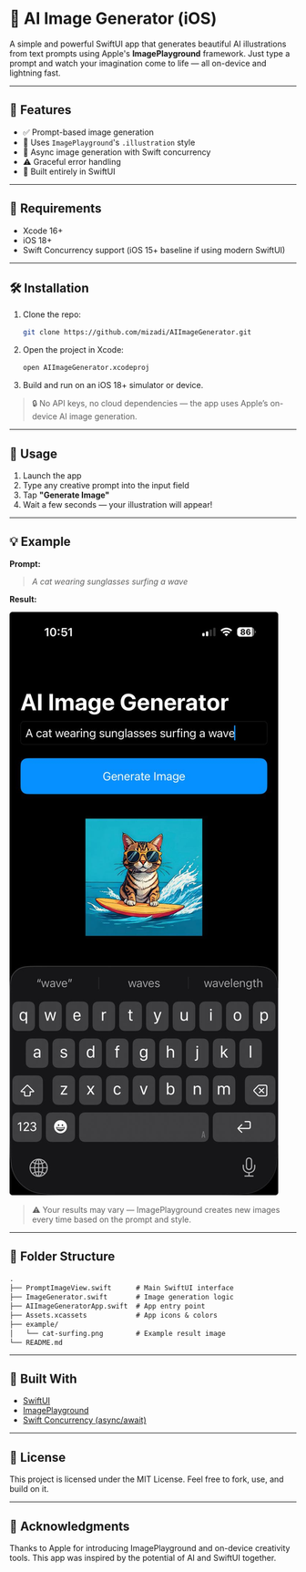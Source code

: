 # 🧠 AI Image Generator (iOS)

A simple and powerful SwiftUI app that generates beautiful AI illustrations from text prompts using Apple's **ImagePlayground** framework. Just type a prompt and watch your imagination come to life — all on-device and lightning fast.

---

## 📸 Features

- ✅ Prompt-based image generation
- 🎨 Uses `ImagePlayground`'s `.illustration` style
- 🧠 Async image generation with Swift concurrency
- ⚠️ Graceful error handling
- 🚀 Built entirely in SwiftUI

---

## 📱 Requirements

- Xcode 16+
- iOS 18+
- Swift Concurrency support (iOS 15+ baseline if using modern SwiftUI)

---

## 🛠️ Installation

1. Clone the repo:
   ```bash
   git clone https://github.com/mizadi/AIImageGenerator.git
   ```

2. Open the project in Xcode:
   ```bash
   open AIImageGenerator.xcodeproj
   ```

3. Build and run on an iOS 18+ simulator or device.

> 🔒 No API keys, no cloud dependencies — the app uses Apple’s on-device AI image generation.

---

## 🚀 Usage

1. Launch the app
2. Type any creative prompt into the input field
3. Tap **"Generate Image"**
4. Wait a few seconds — your illustration will appear!

---

## 💡 Example

**Prompt:**

> _A cat wearing sunglasses surfing a wave_

**Result:**

![Generated Image](screenshots/cat-surfing.jpeg)

> ⚠️ Your results may vary — ImagePlayground creates new images every time based on the prompt and style.

---

## 📂 Folder Structure

```
.
├── PromptImageView.swift      # Main SwiftUI interface
├── ImageGenerator.swift       # Image generation logic
├── AIImageGeneratorApp.swift  # App entry point
├── Assets.xcassets            # App icons & colors
├── example/
│   └── cat-surfing.png        # Example result image
└── README.md
```

---

## 🧩 Built With

- [SwiftUI](https://developer.apple.com/documentation/swiftui/)
- [ImagePlayground](https://developer.apple.com/documentation/imageplayground)
- [Swift Concurrency (async/await)](https://docs.swift.org/swift-book/LanguageGuide/Concurrency.html)

---

## 📌 License

This project is licensed under the MIT License. Feel free to fork, use, and build on it.

---

## 🙌 Acknowledgments

Thanks to Apple for introducing ImagePlayground and on-device creativity tools. This app was inspired by the potential of AI and SwiftUI together.
